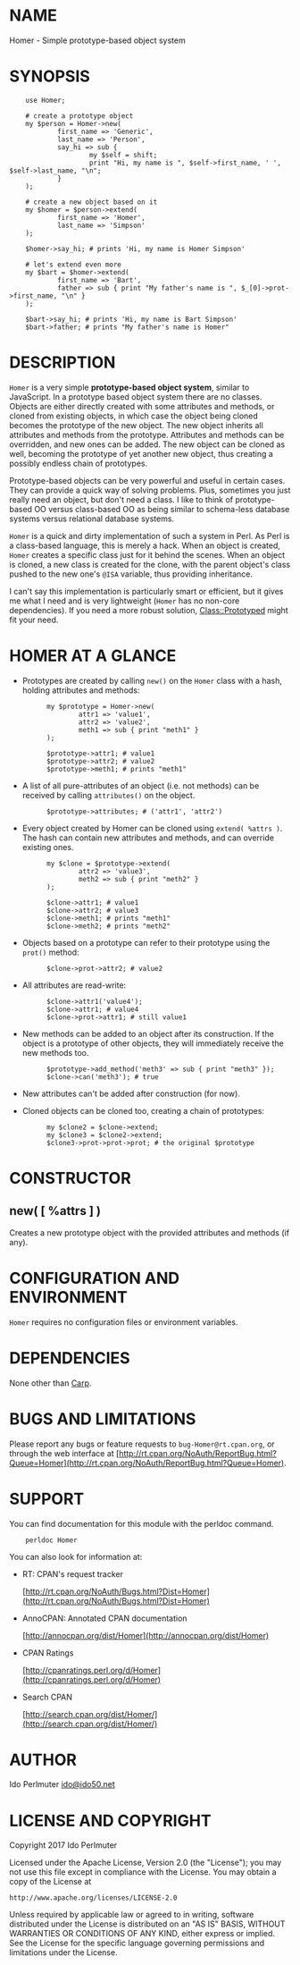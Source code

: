 # NAME

Homer - Simple prototype-based object system

# SYNOPSIS

        use Homer;

        # create a prototype object
        my $person = Homer->new(
                first_name => 'Generic',
                last_name => 'Person',
                say_hi => sub {
                        my $self = shift;
                        print "Hi, my name is ", $self->first_name, ' ', $self->last_name, "\n";
                }
        );

        # create a new object based on it
        my $homer = $person->extend(
                first_name => 'Homer',
                last_name => 'Simpson'
        );

        $homer->say_hi; # prints 'Hi, my name is Homer Simpson'

        # let's extend even more
        my $bart = $homer->extend(
                first_name => 'Bart',
                father => sub { print "My father's name is ", $_[0]->prot->first_name, "\n" }
        );

        $bart->say_hi; # prints 'Hi, my name is Bart Simpson'
        $bart->father; # prints "My father's name is Homer"

# DESCRIPTION

`Homer` is a very simple **prototype-based object system**, similar to JavaScript.
In a prototype based object system there are no classes. Objects are either directly created
with some attributes and methods, or cloned from existing objects, in which case the object
being cloned becomes the prototype of the new object. The new object inherits all attributes
and methods from the prototype. Attributes and methods can be overridden, and new ones can be
added. The new object can be cloned as well, becoming the prototype of yet another new object,
thus creating a possibly endless chain of prototypes.

Prototype-based objects can be very powerful and useful in certain cases. They can provide a
quick way of solving problems. Plus, sometimes you just really need an object, but don't need
a class. I like to think of prototype-based OO versus class-based OO as being similar to
schema-less database systems versus relational database systems.

`Homer` is a quick and dirty implementation of such a system in Perl. As Perl is a class-based
language, this is merely a hack. When an object is created, `Homer` creates a specific class just
for it behind the scenes. When an object is cloned, a new class is created for the clone, with the
parent object's class pushed to the new one's `@ISA` variable, thus providing inheritance.

I can't say this implementation is particularly smart or efficient, but it gives me what I need
and is very lightweight (`Homer` has no non-core dependencies). If you need a more robust
solution, [Class::Prototyped](https://metacpan.org/pod/Class::Prototyped) might fit your need.

# HOMER AT A GLANCE

- Prototypes are created by calling `new()` on the `Homer` class with a hash, holding
attributes and methods:

            my $prototype = Homer->new(
                    attr1 => 'value1',
                    attr2 => 'value2',
                    meth1 => sub { print "meth1" }
            );

            $prototype->attr1; # value1
            $prototype->attr2; # value2
            $prototype->meth1; # prints "meth1"

- A list of all pure-attributes of an object (i.e. not methods) can be received by
calling `attributes()` on the object.

            $prototype->attributes; # ('attr1', 'attr2')

- Every object created by Homer can be cloned using `extend( %attrs )`. The hash can
contain new attributes and methods, and can override existing ones.

            my $clone = $prototype->extend(
                    attr2 => 'value3',
                    meth2 => sub { print "meth2" }
            );

            $clone->attr1; # value1
            $clone->attr2; # value3
            $clone->meth1; # prints "meth1"
            $clone->meth2; # prints "meth2"

- Objects based on a prototype can refer to their prototype using the `prot()` method:

            $clone->prot->attr2; # value2

- All attributes are read-write:

            $clone->attr1('value4');
            $clone->attr1; # value4
            $clone->prot->attr1; # still value1

- New methods can be added to an object after its construction. If the object is a
prototype of other objects, they will immediately receive the new methods too.

            $prototype->add_method('meth3' => sub { print "meth3" });
            $clone->can('meth3'); # true

- New attributes can't be added after construction (for now).
- Cloned objects can be cloned too, creating a chain of prototypes:

            my $clone2 = $clone->extend;
            my $clone3 = $clone2->extend;
            $clone3->prot->prot->prot; # the original $prototype

# CONSTRUCTOR

## new( \[ %attrs \] )

Creates a new prototype object with the provided attributes and methods (if any).

# CONFIGURATION AND ENVIRONMENT

`Homer` requires no configuration files or environment variables.

# DEPENDENCIES

None other than [Carp](https://metacpan.org/pod/Carp).

# BUGS AND LIMITATIONS

Please report any bugs or feature requests to
`bug-Homer@rt.cpan.org`, or through the web interface at
[http://rt.cpan.org/NoAuth/ReportBug.html?Queue=Homer](http://rt.cpan.org/NoAuth/ReportBug.html?Queue=Homer).

# SUPPORT

You can find documentation for this module with the perldoc command.

        perldoc Homer

You can also look for information at:

- RT: CPAN's request tracker

    [http://rt.cpan.org/NoAuth/Bugs.html?Dist=Homer](http://rt.cpan.org/NoAuth/Bugs.html?Dist=Homer)

- AnnoCPAN: Annotated CPAN documentation

    [http://annocpan.org/dist/Homer](http://annocpan.org/dist/Homer)

- CPAN Ratings

    [http://cpanratings.perl.org/d/Homer](http://cpanratings.perl.org/d/Homer)

- Search CPAN

    [http://search.cpan.org/dist/Homer/](http://search.cpan.org/dist/Homer/)

# AUTHOR

Ido Perlmuter <ido@ido50.net>

# LICENSE AND COPYRIGHT

Copyright 2017 Ido Perlmuter

Licensed under the Apache License, Version 2.0 (the "License");
you may not use this file except in compliance with the License.
You may obtain a copy of the License at

    http://www.apache.org/licenses/LICENSE-2.0

Unless required by applicable law or agreed to in writing, software
distributed under the License is distributed on an "AS IS" BASIS,
WITHOUT WARRANTIES OR CONDITIONS OF ANY KIND, either express or implied.
See the License for the specific language governing permissions and
limitations under the License.
